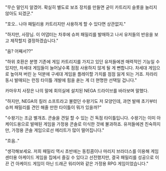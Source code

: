 "무슨 말인지 알겠어. 확실히 별도로 보조 장치를 만들면 굳이 카트리지 슬롯을 늘리지 않아도 되겠군."

"호오.. 나야 패밀리용 카트리지만 사용하게 할 수 있다면 상관없지."

"하지만, 사장님. 이 어댑터는 차후에 슈퍼 패밀리를 발매하고 나서 유저들의 반응을 보고 제작할지 결정하겠습니다."

"음? 어째서??"

"하위 호환은 분명 기존에 게임 카트리지를 가지고 있던 유저들에겐 매력적인 기능일 수 있지만, 차세대 게임들이 늘어날수록 점점 사용하지 않게 될 게 뻔합니다. 차세대 게임으로 높아져 버린 눈 덕분에 구세대 게임을 플레이할 가치를 점점 잃게 되는 거죠. 차라리 동시 발매되는 런칭 타이틀 개발에 힘을 쏟는 게 더 현명한 선택일 겁니다."

카마우치 사장은 나의 말에 회의실에 설치된 NEGA 드라이브를 바라보며 말했다.

"하지만, NEGA의 킬러 소프트라고 불렸던 수왕기도 저 모양인데, 과연 발매 초기부터 슈퍼 패밀리를 견인 해줄 만한 타이틀이 뭐가 있을까?"

"수왕기는 조금 별개죠. 콘솔을 견일 할 수 있는 건 독점 타이틀입니다. 수왕기는 이미 아케이드용으로 발매된 게임을 가정용 콘솔로 이식한 것에 불과하죠. 유저들에겐 친숙하지만, 가정용 콘솔 게임으로선 메리트가 많이 떨어집니다."

"흐음.."

"생각해보세요. 저희 패밀리 역시 초반에는 동킹콤이나 마리지 브라더스를 이용해 게임센터용 아케이드 게임을 집에서 즐길 수 있다고 선전했지만, 결국 패밀리를 성공으로 이끈 건 아케이드 게임이 아닌 드래곤 워리어와 같은 가정용 RPG 게임이었습니다."